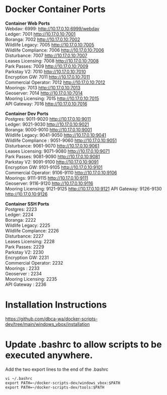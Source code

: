 # Docker Container Ports

**Container Web Ports**   
Webdav: 6999: http://10.17.0.10:6999/webdav   
Ledger: 7001 http://10.17.0.10:7001   
Boranga: 7002 http://10.17.0.10:7002   
Wildlife Legacy: 7005 http://10.17.0.10:7005   
Wildlife Compliance: 7006 http://10.17.0.10:7006   
Disturbance: 7007 http://10.17.0.10:7007  
Leases Licensing: 7008 http://10.17.0.10:7008   
Park Passes: 7009 http://10.17.0.10:7009   
Parkstay V2: 7010 http://10.17.0.10:7010   
Encryption GW: 7011 http://10.17.0.10:7011   
Commercial Operator: 7012 http://10.17.0.10:7012  
Moorings: 7013 http://10.17.0.10:7013  
Geoserver: 7014 http://10.17.0.10:7014  
Mooring Licensing: 7015 http://10.17.0.10:7015  
API Gateway: 7016 http://10.17.0.10:7016    

**Container Dev Ports**   
Postgres: 9011-9020 http://10.17.0.10:9011   
Ledger: 9021-9030 http://10.17.0.10:9021   
Boranga: 9000-9010 http://10.17.0.10:9001  
Wildlife Legacy: 9041-9050 http://10.17.0.10:9041  
Wildlife Compliance : 9051-9060 http://10.17.0.10:9051  
Disturbance: 9061-9070 http://10.17.0.10:9061  
Leases Licensing: 9071-9080 http://10.17.0.10:9071  
Park Passes: 9081-9090 http://10.17.0.10:9081  
Parkstay V2: 9091-9100 http://10.17.0.10:9091   
Encryption GW: 9101-9105 http://10.17.0.10:9101    
Commercial Operator: 9106-9110 http://10.17.0.10:9106   
Moorings: 9111-9115 http://10.17.0.10:9111   
Geoserver: 9116-9120 http://10.17.0.10:9116   
Mooring Licensing: 9121-9125 http://10.17.0.10:9121 
API Gateway: 9126-9130 http://10.17.0.10:9126    

**Container SSH Ports**   
Postgres: 2223    
Ledger: 2224   
Boranga: 2222   
Wildlife Legacy: 2225  
Wildlife Complance: 2226    
Disturbance: 2227   
Leases Licensing: 2228   
Park Passes: 2229   
Parkstay V2: 2230   
Encryption GW: 2231   
Commercial Operator: 2232   
Moorings : 2233      
Geoserver : 2234  
Mooring Licensing: 2235   
API Gateway : 2236

# Installation Instructions
https://github.com/dbca-wa/docker-scripts-dev/tree/main/windows_vbox/installation

# Update .bashrc to allow scripts to be executed anywhere.  

Add the two export lines to the end of the .bashrc   
   
```
vi ~/.bashrc   
export PATH=~/docker-scripts-dev/windows_vbox:$PATH   
export PATH=~/docker-scripts-dev/tools:$PATH   
```
